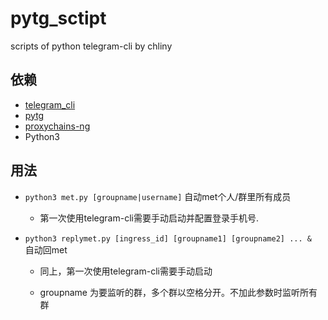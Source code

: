 # pytg_sctipt
scripts of python telegram-cli by chliny

## 依赖
- [telegram_cli](https://github.com/vysheng/tg)
- [pytg](https://github.com/luckydonald/pytg)
- [proxychains-ng](https://github.com/rofl0r/proxychains-ng)
- Python3

## 用法
- `python3 met.py [groupname|username]`  自动met个人/群里所有成员

    - 第一次使用telegram-cli需要手动启动并配置登录手机号.


- `python3 replymet.py [ingress_id] [groupname1] [groupname2] ... & `  自动回met

    - 同上，第一次使用telegram-cli需要手动启动

    - groupname 为要监听的群，多个群以空格分开。不加此参数时监听所有群

